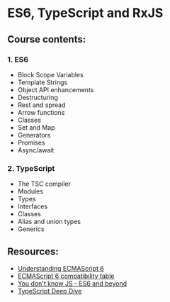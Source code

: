 # ES6, TypeScript and RxJS

## Course contents:

### 1. ES6
* Block Scope Variables
* Template Strings
* Object API enhancements
* Destructuring
* Rest and spread
* Arrow functions
* Classes
* Set and Map
* Generators
* Promises
* Async/await

### 2. TypeScript
* The TSC compiler
* Modules
* Types
* Interfaces
* Classes
* Alias and union types
* Generics

## Resources:

- [Understanding ECMAScript 6](https://leanpub.com/understandinges6/read/)
- [ECMAScript 6 compatibility table](http://kangax.github.io/compat-table/es6/)
- [You don't know JS - ES6 and beyond](https://github.com/getify/You-Dont-Know-JS/tree/master/es6%20%26%20beyond)
- [TypeScript Deep Dive](https://basarat.gitbooks.io/typescript/) 